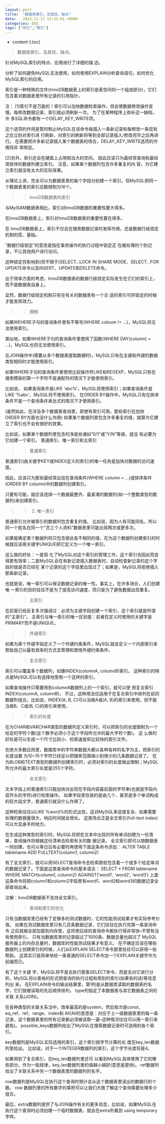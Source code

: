 ```yaml
---
layout: post
title:  "数据库索引，及其优、缺点"
date:   2014-11-17 13:31:01 +0800
categories: 优化
tags: ["优化","索引"]
---
```


* content
{:toc}





>数据库索引，及其优、缺点。

针对MySQL索引的特点、应用进行了详细的描 述。

分析了如何避免MySQL无法使用，如何使用EXPLAIN分析查询语句，如何优化MySQL索引的应用。

索引是一种特殊的文件(InnoDB数据表上的索引是表空间的一个组成部分)，它们包含着对数据表里所有记录的引用指针。

注：
[1]索引不是万能的！索引可以加快数据检索操作，但会使数据修改操作变慢。每修改数据记录，索引就必须刷新一次。
为了在某种程序上弥补这一缺陷，许 多SQL命令都有一个DELAY_KEY_WRITE项。

这个选项的作用是暂时制止MySQL在该命令每插入一条新记录和每修改一条现有之后立刻对索引进 行刷新，对索引的刷新将等到全部记录插入/修改完毕之后再进行。
在需要把许多新记录插入某个数据表的场合，DELAY_KEY_WRITE选项的作用将非 常明显。


[2]另外，索引还会在硬盘上占用相当大的空间。
因此应该只为最经常查询和最经常排序的数据列建立索引。
注意，如果某个数据列包含许多重复的内 容，为它建立索引就没有太大的实际效果。

从理论上讲，完全可以为数据表里的每个字段分别建一个索引，但MySQL把同一个数据表里的索引总数限制为16个。

>> InnoDB数据表的索引


与MyISAM数据表相比，索引对InnoDB数据的重要性要大得多。

在InnoDB数据表上，索引对InnoDB数据表的重要性要在得多。

在 InnoDB数据表上，索引不仅会在搜索数据记录时发挥作用，还是数据行级锁定机制的苊、基础。

”数据行级锁定”的意思是指在事务操作的执行过程中锁定正 在被处理的个别记录，不让其他用户进行访问。

这种锁定将影响到(但不限于)SELECT…LOCK IN SHARE MODE、SELECT…FOR UPDATE命令以及INSERT、UPDATE和DELETE命令。

出于效率方面的考虑，InnoDB数据表的数据行级锁定实际发生在它们的索引上，而不是数据表自身上。

显然，数据行级锁定机制只有在有关的数据表有一个合 适的索引可供锁定的时候才能发挥效力。

>> 限制


如果WEHERE子句的查询条件里有不等号(WHERE coloum != …)，MySQL将无法使用索引。

类似地，如果WHERE子句的查询条件里使用了函数(WHERE DAY(column) = …)，MySQL也将无法使用索引。

在JOIN操作中(需要从多个数据表提取数据时)，MySQL只有在主键和外键的数据类型相同时才能使用索引。

如果WHERE子句的查询条件里使用比较操作符LIKE和REGEXP，MySQL只有在搜索模板的第一个字符不是通配符的情况下才能使用索引。

比如说， 如果查询条件是LIKE ‘abc%’，MySQL将使用索引；如果查询条件是LIKE ‘%abc’，MySQL将不使用索引。
在ORDER BY操作中，MySQL只有在排序条件不是一个查询条件表达式的情况下才使用索引。

(虽然如此，在涉及多个数据表查询里，即使有索引可用，那些索引在加快 ORDER BY方面也没什么作用)
如果某个数据列里包含许多重复的值，就算为它建立了索引也不会有很好的效果。

比如说，如果某个数据列里包含的净是些诸如”0/1″或”Y/N”等值，就没 有必要为它创建一个索引。
普通索引、唯一索引和主索引

>> 普通索引

普通索引(由关键字KEY或INDEX定义的索引)的唯一任务是加快对数据的访问速度。

因此，应该只为那些最经常出现在查询条件(WHERE column = …)或排序条件(ORDER BY column)中的数据列创建索引。

只要有可能，就应该选择一个数据最整齐、最紧凑的数据列(如一个整数类型的数据列)来创建索引。

>>2. 唯一索引

普通索引允许被索引的数据列包含重复的值。
比如说，因为人有可能同名，所以同一个姓名在同一个”员工个人资料”数据表里可能出现两次或更多次。

如果能确定某个数据列将只包含彼此各不相同的值，在为这个数据列创建索引的时候就应该用关键字UNIQUE把它定义为一个唯一索引。

这么做的好处：一是简 化了MySQL对这个索引的管理工作，这个索引也因此而变得更有效率；二是MySQL会在有新记录插入数据表时，自动检查新记录的这个字段的值是否已经在 某个记录的这个字段里出现过了；如果是，MySQL将拒绝插入那条新记录。

也就是说，唯一索引可以保证数据记录的唯一性。事实上，在许多场合，人们创建唯 一索引的目的往往不是为了提高访问速度，而只是为了避免数据出现重复。

>> 主索引

在前面已经反复多次强调过：必须为主键字段创建一个索引，这个索引就是所谓的”主索引”。
主索引与唯一索引的唯一区别是：前者在定义时使用的关键字是 PRIMARY而不是UNIQUE。

>> 外键索引

如果为某个外键字段定义了一个外键约束条件，MySQL就会定义一个内部索引来帮助自己以最有效率的方式去管理和使用外键约束条件。

>> 复合索引

索引可以覆盖多个数据列，如像INDEX(columnA, columnB)索引。
这种索引的特点是MySQL可以有选择地使用一个这样的索引。

如果查询操作只需要用到columnA数据列上的一个索引，就可以使 用复合索引INDEX(columnA, columnB)。
不过，这种用法仅适用于在复合索引中排列在前的数据列组合。比如说，INDEX(A, B, C)可以当做A或(A, B)的索引来使用，但不能当做B、C或(B, C)的索引来使用。

>> 索引的长度

在为CHAR和VARCHAR类型的数据列定义索引时，可以把索引的长度限制为一个给定的字符个数(这个数字必须小于这个字段所允许的最大字符个数)。
这 么做的好处是可以生成一个尺寸比较小、检索速度却比较快的索引文件。

在绝大多数应用里，数据库中的字符串数据大都以各种各样的名字为主，把索引的长度设置 为10~15个字符已经足以把搜索范围缩小到很少的几条数据记录了。
在为BLOB和TEXT类型的数据列创建索引时，必须对索引的长度做出限制；MySQL所允许的最大索引长度是255个字符。

>>全文索引

文本字段上的普通索引只能加快对出现在字段内容最前面的字符串(也就是字段内容开头的字符)进行检索操作。
如果字段里存放的是由几个、甚至是多个单词构成 的较大段文字，普通索引就没什么作用了。

这种检索往往以LIKE %word%的形式出现，这对MySQL来说很复杂，如果需要处理的数据量很大，响应时间就会很长。
这类场合正是全文索引(full-text index)可以大显身手的地方。

在生成这种类型的索引时，MySQL将把在文本中出现的所有单词创建为一份清单，查询操作将根据这份清单去检索有关的数 据记录。
全文索引即可以随数据表一同创建，也可以等日后有必要时再使用下面这条命令添加：
ALTER TABLE tablename ADD FULLTEXT(column1, column2)

有了全文索引，就可以用SELECT查询命令去检索那些包含着一个或多个给定单词的数据记录了。下面是这类查询命令的基本语法：
SELECT * FROM tablename
WHERE MATCH(column1, column2) AGAINST(‘word1′, ‘word2′, ‘word3′)
上面这条命令将把column1和column2字段里有word1、word2和word3的数据记录全部查询出来。

注解：InnoDB数据表不支持全文索引。

>>查询和索引的优化

只有当数据库里已经有了足够多的测试数据时，它的性能测试结果才有实际参考价值。
如果在测试数据库里只有几百条数据记录，它们往往在执行完第一条查询命令 之后就被全部加载到内存里，这将使后续的查询命令都执行得非常快–不管有没有使用索引。
只有当数据库里的记录超过了1000条、数据总量也超过了 MySQL服务器上的内存总量时，数据库的性能测试结果才有意义。
在不确定应该在哪些数据列上创建索引的时候，人们从EXPLAIN SELECT命令那里往往可以获得一些帮助。
这其实只是简单地给一条普通的SELECT命令加一个EXPLAIN关键字作为前缀而已。

有了这个关键 字，MySQL将不是去执行那条SELECT命令，而是去对它进行分析。MySQL将以表格的形式把查询的执行过程和用到的索引(如果有的话)等信息列出 来。
在EXPLAIN命令的输出结果里，第1列是从数据库读取的数据表的名字，它们按被读取的先后顺序排列。
type列指定了本数据表与其它数据表之间的关联 关系(JOIN)。

在各种类型的关联关系当中，效率最高的是system，然后依次是const、eq_ref、ref、range、index和 All(All的意思是：对应于上一级数据表里的每一条记录，这个数据表里的所有记录都必须被读取一遍–这种情况往往可以用一索引来避免)。
possible_keys数据列给出了MySQL在搜索数据记录时可选用的各个索引。

key数据列是MySQL实际选用的索引，这个索引按字节计算的长 度在key_len数据列里给出。
比如说，对于一个INTEGER数据列的索引，这个字节长度将是4。

如果用到了复合索引，在key_len数据列里还可 以看到MySQL具体使用了它的哪些部分。作为一般规律，key_len数据列里的值越小越好(意思是更快)。
ref数据列给出了关联关系中另一个数据表里的数据列的名字。

row数据列是MySQL在执行这个查询时预计会从这个数据表里读出的数据行的个数。
row 数据列里的所有数字的乘积可以让我们大致了解这个查询需要处理多少组合。

最后，extra数据列提供了与JOIN操作有关的更多信息，比如说，如果MySQL在执行这个查询时必须创建一个临时数据表，就会在extra列看到 using temporary字样。


